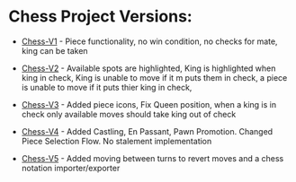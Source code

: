 # Chess Project Versions:

* [Chess-V1](https://github.com/BottleNeck1/Projects/tree/06e60b506b8d8d3fabf163ac4d61391db694278a/Java-Projects/Chess) - Piece functionality, no win condition, no checks for mate, king can be taken

* [Chess-V2](https://github.com/BottleNeck1/Projects/tree/311b76bfa2a672a85da59abe6fc7a1df3bea61cc/Java-Projects/Chess) - Available spots are highlighted, King is highlighted when king in check, King is unable to move if it m puts them in check, a piece is unable to move if it puts thier king in check, 

* [Chess-V3](https://github.com/BottleNeck1/Projects/tree/37b4301e30659b7b8d3103bc860d30bffb0bdf34/Java-Projects/Chess) - Added piece icons, Fix Queen position, when a king is in check only available moves should take king out of check

* [Chess-V4](https://github.com/BottleNeck1/Projects/tree/ac315cd041abc26f390c8e9017936f98bfd7597c/Java-Projects/Chess) - Added Castling, En Passant, Pawn Promotion. Changed Piece Selection Flow. No stalement implementation

* [Chess-V5](https://github.com/BottleNeck1/Projects/tree/4f442873fc3e04265c60fd283d4c7f2031dbd93a/Java-Projects/Chess) - Added moving between turns to revert moves and a chess notation importer/exporter

